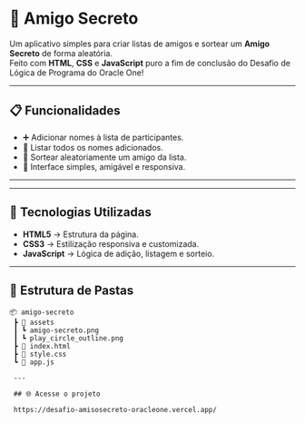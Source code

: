 # 🎁 Amigo Secreto

Um aplicativo simples para criar listas de amigos e sortear um **Amigo Secreto** de forma aleatória.  
Feito com **HTML**, **CSS** e **JavaScript** puro a fim de conclusão do Desafio de Lógica de Programa do Oracle One!

---

## 📋 Funcionalidades

- ➕ Adicionar nomes à lista de participantes.
- 📜 Listar todos os nomes adicionados.
- 🎲 Sortear aleatoriamente um amigo da lista.
- 📱 Interface simples, amigável e responsiva.

---

---

## 🚀 Tecnologias Utilizadas

- **HTML5** → Estrutura da página.
- **CSS3** → Estilização responsiva e customizada.
- **JavaScript** → Lógica de adição, listagem e sorteio.

---

## 📂 Estrutura de Pastas

```plaintext
📦 amigo-secreto
 ┣ 📂 assets
 ┃ ┗ amigo-secreto.png
 ┃ ┗ play_circle_outline.png
 ┣ 📜 index.html
 ┣ 📜 style.css
 ┗ 📜 app.js

 ---

 ## 🌐 Acesse o projeto

 https://desafio-amisosecreto-oracleone.vercel.app/
